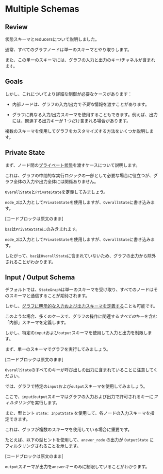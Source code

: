 # Multiple Schemas

## Review 

状態スキーマとreducersについて説明しました。

通常、すべてのグラフノードは単一のスキーマとやり取りします。

また、この単一のスキーマには、グラフの入力と出力のキー/チャネルが含まれます。

## Goals

しかし、これについてより詳細な制御が必要なケースがあります：

* 内部ノードは、グラフの入力/出力で*不要な*情報を渡すことがあります。

* グラフに異なる入力/出力スキーマを使用することもできます。例えば、出力には、関連する出力キーが 1 つだけ含まれる場合があります。

複数のスキーマを使用してグラフをカスタマイズする方法をいくつか説明します。

## Private State

まず、ノード間の[プライベート状態](https://langchain-ai.github.io/langgraph/how-tos/pass_private_state/)を渡すケースについて説明します。

これは、グラフの中間的な実行ロジックの一部として必要な場合に役立つが、グラフ全体の入力や出力全体には関係ありません。

`OverallState`と`PrivateState`を定義してみましょう。

`node_2`は入力として`PrivateState`を使用しますが、`OverallState`に書き込みます。

[コードブロックは原文のまま]

`baz`は`PrivateState`にのみ含まれます。

`node_2`は入力として`PrivateState`を使用しますが、`OverallState`に書き込みます。

したがって、`baz`は`OverallState`に含まれていないため、グラフの出力から除外されることがわかります。

## Input / Output Schema

デフォルトでは、`StateGraph`は単一のスキーマを受け取り、すべてのノードはそのスキーマと通信することが期待されます。

しかし、[グラフに明示的な入力および出力スキーマを定義する](https://langchain-ai.github.io/langgraph/how-tos/input_output_schema/?h=input+outp)ことも可能です。

このような場合、多くのケースで、グラフの操作に関連する*すべての*キーを含む「内部」スキーマを定義します。

しかし、特定の`input`および`output`スキーマを使用して入力と出力を制限します。

まず、単一のスキーマでグラフを実行してみましょう。

[コードブロックは原文のまま]

`OverallState`のすべてのキーが呼び出しの出力に含まれていることに注意してください。

では、グラフで特定の`input`および`output`スキーマを使用してみましょう。

ここで、`input`/`output`スキーマはグラフの入力および出力で許可されるキーに*フィルタリング*を実行します。

また、型ヒント `state: InputState` を使用して、各ノードの入力スキーマを指定できます。

これは、グラフが複数のスキーマを使用している場合に重要です。

たとえば、以下の型ヒントを使用して、`answer_node` の出力が `OutputState` にフィルタリングされることを示します。

[コードブロックは原文のまま]

`output`スキーマが出力を`answer`キーのみに制限していることがわかります。
